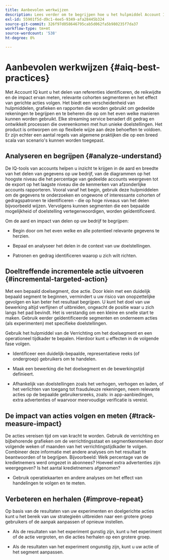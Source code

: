 ```yaml
---
title: Aanbevolen werkwijzen
description: Lees verder om te begrijpen hoe u het hulpmiddel Account IQ beter kunt gebruiken.
exl-id: 55901f5d-d9c1-4ee5-9349-afa28445b324
source-git-commit: 326f97d058646795cab5d062fa5b980235f7da37
workflow-type: tm+mt
source-wordcount: '538'
ht-degree: 0%

---
```


# Aanbevolen werkwijzen {#aiq-best-practices}

Met Account IQ kunt u het delen van referenties identificeren, de reikwijdte en de impact ervan meten, relevante cohorten segmenteren en het effect van gerichte acties volgen. Het biedt een verscheidenheid van hulpmiddelen, grafieken en rapporten die worden gebruikt om gedeelde rekeningen te begrijpen en te beheren die op om het even welke manieren kunnen worden gebruikt. Elke streaming service benadert dit gedrag en ontwikkelt processen die overeenkomen met hun unieke doelstellingen. Het product is ontworpen om op flexibele wijze aan deze behoeften te voldoen.  Er zijn echter een aantal regels van algemene praktijken die op een breed scala van scenario&#39;s kunnen worden toegepast.

## Analyseren en begrijpen {#analyze-understand}

De IQ-tools van accounts helpen u inzicht te krijgen in de aard en breedte van het delen van gegevens op uw bedrijf, van de diagrammen op het hoogste niveau die het percentage van gedeelde accounts weergeven tot de export op het laagste niveau die de kenmerken van afzonderlijke accounts rapporteren. Vooral vanaf het begin, gebruik deze hulpmiddelen om de gegevens te onderzoeken en ongewone of interessante cohorten of gedragspatronen te identificeren - die op hoge niveaus van het delen bijvoorbeeld wijzen. Vervolgens kunnen segmenten die een bepaalde mogelijkheid of doelstelling vertegenwoordigen, worden geïdentificeerd.

Om de aard en impact van delen op uw bedrijf te begrijpen:

* Begin door om het even welke en alle potentieel relevante gegevens te herzien.

* Bepaal en analyseer het delen in de context van uw doelstellingen.

* Patronen en gedrag identificeren waarop u zich wilt richten.

## Doeltreffende incrementele actie uitvoeren {#incremental-targeted-action}

Met een bepaald doelsegment, doe actie. Door klein met een duidelijk bepaald segment te beginnen, vermindert u uw risico van onopzettelijke gevolgen en kan beter het resultaat begrijpen. U kunt het doel van uw bewerking altijd verfijnen of uitbreiden, ongeacht de positie waar u zich langs het pad bevindt.
Het is verstandig om een kleine en snelle start te maken. Gebruik eerder geïdentificeerde segmenten en onderneem acties (als experimenten) met specifieke doelstellingen.

Gebruik het hulpmiddel van de Verrichting om het doelsegment en een operationeel tijdkader te bepalen. Hierdoor kunt u effecten in de volgende fase volgen.

* Identificeer een duidelijk-bepaalde, representatieve reeks (of ondergroep) gebruikers om te handelen.

* Maak een bewerking die het doelsegment en de bewerkingstijd definieert.

* Afhankelijk van doelstellingen zoals het verhogen, verhogen en laden, of het verlichten van toegang tot frauduleuze rekeningen, neem relevante acties op de bepaalde gebruikersreeks, zoals: in app-aanbiedingen, extra advertenties of waarvoor meervoudige verificatie is vereist.

<!--If necessary, gauge the affect [by measuring the impact of actions taken](#track-measure-impact).-->

## De impact van acties volgen en meten {#track-measure-impact}

De acties vereisen tijd om van kracht te worden. Gebruik de verrichting en bijbehorende grafieken om de verrichtingsstaat en segmentkenmerken door volgende weken of maanden van het verrichtingstijdkader te volgen. Combineer deze informatie met andere analyses om het resultaat te beantwoorden of te begrijpen. Bijvoorbeeld: Welk percentage van de kredietnemers werd omgezet in abonnees? Hoeveel extra advertenties zijn weergegeven? Is het aantal kredietnemers afgenomen?

* Gebruik operatiekaarten en andere analyses om het effect van handelingen te volgen en te meten.

## Verbeteren en herhalen {#improve-repeat}

Op basis van de resultaten van uw experimenten en doelgerichte acties kunt u het bereik van uw strategieën uitbreiden naar een grotere groep gebruikers of de aanpak aanpassen of opnieuw instellen.

* Als de resultaten van het experiment gunstig zijn, kunt u het experiment of de actie vergroten, en die acties herhalen op een grotere groep.

* Als de resultaten van het experiment ongunstig zijn, kunt u uw actie of het segment aanpassen.

<!--

Best Practices
Account IQ enables you to maximize your business ROI, and eventually grow your subscribers and revenue by understanding subscriber usage patterns and password sharing. Read on to know how you can make the best use of Account IQ to manage credential sharing.

Analyze and understand
Authorized access of streaming services generates vast sums of data representing user activity. Use Account IQ analytics tools to explore the data and identify interesting cohorts or behavioral patterns that indicate sharing. Then, segments representing a particular opportunity or objective can be identified.

To understand nature and impact of sharing on your business:

Use Account IQ to access all relevant data.

Identify and analyze sharing in the context of your objectives.

Identify patterns and behavior to target.

Take targeted incremental action
To start small and ramp up is a prudent approach. Use previously identified segments, and take actions (as experiments) with specific objectives.

Identify a well-defined, representative subset of users in the segment to act on.

Depending on objectives such as upselling, increasing ad load, or mitigating access to fraudulent accounts, take relevant actions to include customer messaging or offers, extra ads, or requiring multi-factor authentication.

Target users are likely to respond to offers to upgrade and pay for sharing.

Align enterprise stakeholders to update strategy, such as:

Revisit partner agreements to enlist cooperation or concessions.

Simplify access and enhance the user experience for good customers.

Mitigate sharing by limiting access to obvious moochers.

If necessary, gauge the affect by measuring the impact of actions taken.

Track and measure the impact of actions
Once you have acted on some set of users within a segment, it is important to measure the effect of those actions over a subsequent period of weeks or months. For example, you would want to understand:

What percentage of borrowers converted to subscribers?

How many additional ads were viewed?

Did the number of borrowers decrease?

Account IQ's sophisticated machine learning based models help you analyze and measure the impacts of your experiments (or actions).

Improve and repeat
Based on the outcomes of your experiments and targeted actions on small groups of users, you can expand the reach of your strategies to rest of the user segment or reset the strategy and audience to act on.

Based on the usage insights from risk indices, sharing levels, and usage patterns, you can create experiments (or operations) and tailor your actions for strategic goals or desired outcomes.

If the results of the experiment are favorable, then you can scale up the experiment, and repeat those actions on a larger group.

If the results of the experiment are unfavorable, then you can adjust your action or the experiment group.

Therefore, understanding, acting, and tracking are the keys to optimally mitigate and manage credential sharing in your subscribers.
-->
